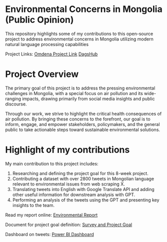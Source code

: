# Environmental Concerns in Mongolia (Public Opinion)

This repository highlights some of my contributions to this open-source project to address environmental concerns in Mongolia utilizing modern natural language processing capabilities 

Project Links:
[Omdena Project Link](https://www.omdena.com/projects/leveraging-natural-language-processing-for-mongolia-landscape)
[DagsHub](https://dagshub.com/Omdena/AsiaFoundationMongolia/src/main)

# Project Overview

The primary goal of this project is to address the pressing environmental challenges in Mongolia, with a special focus on air pollution and its wide-ranging impacts, drawing primarily from social media insights and public discourse.

Through our work, we strive to highlight the critical health consequences of air pollution. By bringing these concerns to the forefront, our goal is to inform, engage, and empower stakeholders, policymakers, and the general public to take actionable steps toward sustainable environmental solutions.

# Highlight of my contributions

My main contribution to this project includes:
1. Researching and defining the project goal for this 8-week project.
2. Contributing a dataset with over 2800 tweets in Mongolian language relevant to environmental issues from web scraping X.
3. Translating tweets into English with Google Translate API and adding other useful information for downstream analysis with GPT.
4. Performing an analysis of the tweets using the GPT and presenting key insights to the team.

Read my report online: [Environmental Report](https://second-apparel-c2b.notion.site/Environmental-Concerns-in-Mongolia-A-Brief-Synthesis-of-Public-Opinion-Online-214bf4228fd94456b2b9760805284ba3)

Document for project goal definition: [Survey and Project Goal](https://second-apparel-c2b.notion.site/dff3a96efd884712b62ba0357b337bdf?v=778f40945de447fabc7901f6715b5ca8)

Dashboard on tweets: [Power BI Dashboard](https://www.novypro.com/project/public-opinion-on-environment-in-mongolia)
